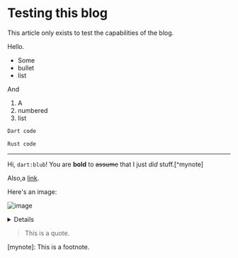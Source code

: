 # Testing this blog

This article only exists to test the capabilities of the blog.

Hello.

- Some
- bullet
- list

And

1. A
2. numbered
3. list

```dart
Dart code
```

```rust
Rust code
```

---

Hi, `dart:blub`! You are **bold** to ~~assume~~ that I just _did_ stuff.[^mynote]

Also,a [link](https://example.com).

Here's an image:

![image](https://cataas.com/cat)

<details>
Raw html?
</details>

> This is a quote.

[mynote]: This is a footnote.
